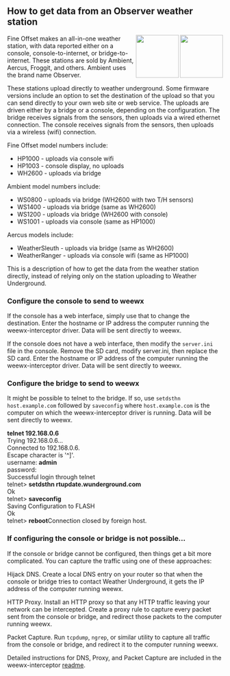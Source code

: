## How to get data from an Observer weather station

<img src="http://weewx.com/hardware/wh2600.png" align="right" height="100"/>
<img src="http://weewx.com/hardware/hp1000.png" align="right" height="100"/>

Fine Offset makes an all-in-one weather station, with data reported either on a console, console-to-internet, or bridge-to-internet.  These stations are sold by Ambient, Aercus, Froggit, and others.  Ambient uses the brand name Observer.

These stations upload directly to weather underground.  Some firmware versions include an option to set the destination of the upload so that you can send directly to your own web site or web service.  The uploads are driven either by a bridge or a console, depending on the configuration.  The bridge receives signals from the sensors, then uploads via a wired ethernet connection.  The console receives signals from the sensors, then uploads via a wireless (wifi) connection.

Fine Offset model numbers include:
* HP1000 - uploads via console wifi
* HP1003 - console display, no uploads
* WH2600 - uploads via bridge

Ambient model numbers include:
* WS0800 - uploads via bridge (WH2600 with two T/H sensors)
* WS1400 - uploads via bridge (same as WH2600)
* WS1200 - uploads via bridge (WH2600 with console)
* WS1001 - uploads via console (same as HP1000)

Aercus models include:
* WeatherSleuth - uploads via bridge (same as WH2600)
* WeatherRanger - uploads via console wifi (same as HP1000)

This is a description of how to get the data from the weather station directly, instead of relying only on the station uploading to Weather Underground.

### Configure the console to send to weewx

If the console has a web interface, simply use that to change the destination.  Enter the hostname or IP address the computer running the weewx-interceptor driver.  Data will be sent directly to weewx.

If the console does not have a web interface, then modify the `server.ini` file in the console.  Remove the SD card, modify server.ini, then replace the SD card.  Enter the hostname or IP address of the computer running the weewx-interceptor driver.  Data will be sent directly to weewx.

### Configure the bridge to send to weewx

It might be possible to telnet to the bridge.  If so, use `setdsthn host.example.com` followed by `saveconfig` where `host.example.com` is the computer on which the weewx-interceptor driver is running.  Data will be sent directly to weewx.

**telnet 192.168.0.6**  
Trying 192.168.0.6...  
Connected to 192.168.0.6.  
Escape character is '^]'.  
username: **admin**  
password:  
Successful login through telnet  
telnet> **setdsthn rtupdate.wunderground.com**  
Ok  
telnet> **saveconfig**  
Saving Configuration to FLASH  
Ok  
telnet> **reboot**Connection closed by foreign host.  

### If configuring the console or bridge is not possible...

If the console or bridge cannot be configured, then things get a bit more complicated.  You can capture the traffic using one of these approaches:

Hijack DNS.  Create a local DNS entry on your router so that when the console or bridge tries to contact Weather Underground, it gets the IP address of the computer running weewx.

HTTP Proxy.  Install an HTTP proxy so that any HTTP traffic leaving your network can be intercepted.  Create a proxy rule to capture every packet sent from the console or bridge, and redirect those packets to the computer running weewx.

Packet Capture.  Run `tcpdump`, `ngrep`, or similar utility to capture all traffic from the console or bridge, and redirect it to the computer running weewx.

Detailed instructions for DNS, Proxy, and Packet Capture are included in the weewx-interceptor <a href="https://github.com/matthewwall/weewx-interceptor">readme</a>.
